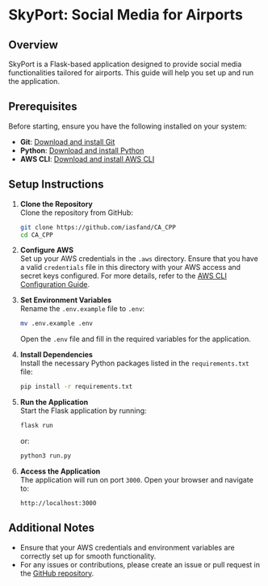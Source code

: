 # SkyPort: Social Media for Airports

## Overview

SkyPort is a Flask-based application designed to provide social media functionalities tailored for airports. This guide will help you set up and run the application.

## Prerequisites

Before starting, ensure you have the following installed on your system:

- **Git**: [Download and install Git](https://git-scm.com/)
- **Python**: [Download and install Python](https://www.python.org/downloads/)
- **AWS CLI**: [Download and install AWS CLI](https://aws.amazon.com/cli/)

## Setup Instructions

1. **Clone the Repository**  
   Clone the repository from GitHub:
   ```bash
   git clone https://github.com/iasfand/CA_CPP
   cd CA_CPP
   ```

2. **Configure AWS**  
   Set up your AWS credentials in the `.aws` directory. Ensure that you have a valid `credentials` file in this directory with your AWS access and secret keys configured. For more details, refer to the [AWS CLI Configuration Guide](https://docs.aws.amazon.com/cli/latest/userguide/cli-configure-files.html).

3. **Set Environment Variables**  
   Rename the `.env.example` file to `.env`:
   ```bash
   mv .env.example .env
   ```
   Open the `.env` file and fill in the required variables for the application.

4. **Install Dependencies**  
   Install the necessary Python packages listed in the `requirements.txt` file:
   ```bash
   pip install -r requirements.txt
   ```

5. **Run the Application**  
   Start the Flask application by running:
   ```bash
   flask run
   ```
   or:
   ```bash
   python3 run.py
   ```

6. **Access the Application**  
   The application will run on port `3000`. Open your browser and navigate to:
   ```
   http://localhost:3000
   ```

## Additional Notes

- Ensure that your AWS credentials and environment variables are correctly set up for smooth functionality.
- For any issues or contributions, please create an issue or pull request in the [GitHub repository](https://github.com/iasfand/CA_CPP).